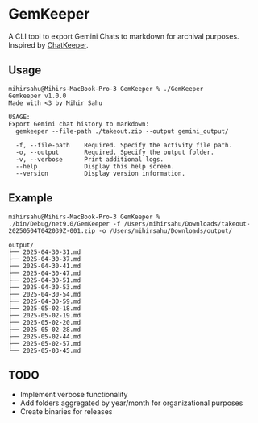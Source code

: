 # GemKeeper
A CLI tool to export Gemini Chats to markdown for archival purposes. Inspired by [ChatKeeper](https://martiansoftware.com/chatkeeper/).
## Usage
```
mihirsahu@Mihirs-MacBook-Pro-3 GemKeeper % ./GemKeeper 
Gemkeeper v1.0.0
Made with <3 by Mihir Sahu

USAGE:
Export Gemini chat history to markdown:
  gemkeeper --file-path ./takeout.zip --output gemini_output/

  -f, --file-path    Required. Specify the activity file path.
  -o, --output       Required. Specify the output folder.
  -v, --verbose      Print additional logs.
  --help             Display this help screen.
  --version          Display version information.
```
## Example
```
mihirsahu@Mihirs-MacBook-Pro-3 GemKeeper % ./bin/Debug/net9.0/GemKeeper -f /Users/mihirsahu/Downloads/takeout-20250504T042039Z-001.zip -o /Users/mihirsahu/Downloads/output/
```
```
output/
├── 2025-04-30-31.md
├── 2025-04-30-37.md
├── 2025-04-30-41.md
├── 2025-04-30-47.md
├── 2025-04-30-51.md
├── 2025-04-30-53.md
├── 2025-04-30-54.md
├── 2025-04-30-59.md
├── 2025-05-02-18.md
├── 2025-05-02-19.md
├── 2025-05-02-20.md
├── 2025-05-02-28.md
├── 2025-05-02-44.md
├── 2025-05-02-57.md
└── 2025-05-03-45.md
```
## TODO
- Implement verbose functionality
- Add folders aggregated by year/month for organizational purposes
- Create binaries for releases
